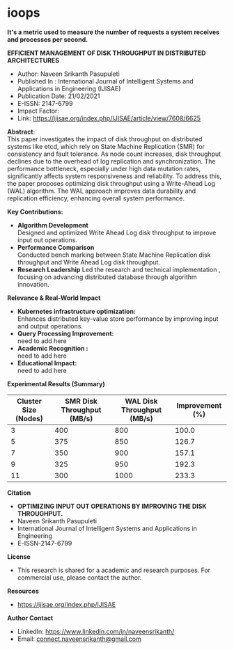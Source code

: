 # ioops
**It's a metric used to measure the number of requests a system receives and processes per second.**

**EFFICIENT MANAGEMENT OF DISK THROUGHPUT IN DISTRIBUTED ARCHITECTURES**
* Author: Naveen Srikanth Pasupuleti
* Published In : International Journal of Intelligent Systems and Applications in Engineering (IJISAE)
* Publication Date: 21/02/2021
* E-ISSN: 2147-6799
* Impact Factor: 
* Link: https://ijisae.org/index.php/IJISAE/article/view/7608/6625

**Abstract**:\
This paper investigates the impact of disk throughput on distributed systems like etcd, which rely on State Machine Replication (SMR) for consistency and fault tolerance. As node count increases, disk throughput declines due to the overhead of log replication and synchronization. The performance bottleneck, especially under high data mutation rates, significantly affects system responsiveness and reliability. To address this, the paper proposes optimizing disk throughput using a Write-Ahead Log (WAL) algorithm. The WAL approach improves data durability and replication efficiency, enhancing overall system performance.

**Key Contributions:** 
* **Algorithm Development** \
  Designed and optimized Write Ahead Log disk throughput to improve input out operations.
* **Performance Comparison** \
  Conducted bench marking between State Machine Replication disk throughput and Write Ahead Log disk throughput.
* **Research Leadership**
  Led the research and technical implementation , focusing on advancing distributed database through algorithm innovation.

**Relevance & Real-World Impact**
* **Kubernetes infrastructure optimization:**\
    Enhances distributed key-value store performance by improving input and output operations.
* **Query Processing Improvement:** \
    need to add here
* **Academic Recognition :** \
    need to add here
* **Educational Impact:** \
    need to add here

**Experimental Results (Summary)**

| Cluster Size (Nodes) | SMR Disk Throughput (MB/s)| WAL Disk Throughput (MB/s) | Improvement (%) |
| ---------------------| ------------------------- | -------------------------- | ----------------|
| 3                    | 400                       | 800                        | 100.0           |
| 5                    | 375                       | 850                        | 126.7           |
| 7                    | 350                       | 900                        | 157.1           |
| 9                    | 325                       | 950                        | 192.3           |
| 11                   | 300                       | 1000                       | 233.3           |

**Citation**
* **OPTIMIZING INPUT OUT OPERATIONS BY IMPROVING THE DISK THROUGHPUT.**
*   Naveen Srikanth Pasupuleti
*   International Journal of Intelligent Systems and Applications in Engineering
*   E-ISSN-2147-6799

**License**
* This research is shared for a academic and research purposes. For commercial use, please contact the author.

**Resources**
* https://ijisae.org/index.php/IJISAE

**Author Contact** 
  * LinkedIn: https://www.linkedin.com/in/naveensrikanth/
  * Email: connect.naveensrikanth@gmail.com
